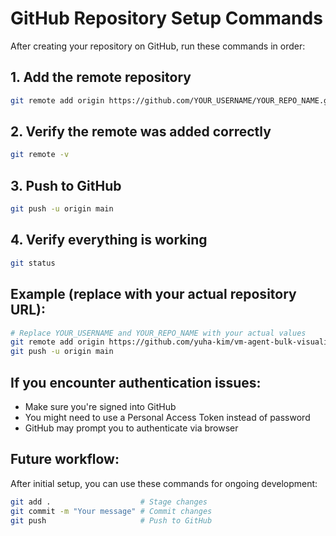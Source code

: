 # GitHub Repository Setup Commands

After creating your repository on GitHub, run these commands in order:

## 1. Add the remote repository
```bash
git remote add origin https://github.com/YOUR_USERNAME/YOUR_REPO_NAME.git
```

## 2. Verify the remote was added correctly
```bash
git remote -v
```

## 3. Push to GitHub
```bash
git push -u origin main
```

## 4. Verify everything is working
```bash
git status
```

## Example (replace with your actual repository URL):
```bash
# Replace YOUR_USERNAME and YOUR_REPO_NAME with your actual values
git remote add origin https://github.com/yuha-kim/vm-agent-bulk-visualization.git
git push -u origin main
```

## If you encounter authentication issues:
- Make sure you're signed into GitHub
- You might need to use a Personal Access Token instead of password
- GitHub may prompt you to authenticate via browser

## Future workflow:
After initial setup, you can use these commands for ongoing development:
```bash
git add .                    # Stage changes
git commit -m "Your message" # Commit changes
git push                     # Push to GitHub
``` 